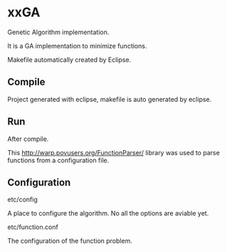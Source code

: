 # xxGA
Genetic Algorithm implementation.

It is a GA implementation to minimize functions.

Makefile automatically created by Eclipse.

## Compile

Project generated with eclipse, makefile is auto generated by eclipse.

## Run
After compile.


This http://warp.povusers.org/FunctionParser/ library was used to parse functions from a configuration file. 
 
## Configuration
etc/config

A place to configure the algorithm. No all the options are aviable yet.

etc/function.conf

The configuration of the function problem.